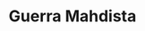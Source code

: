 ﻿---
title: "Guerra Mahdista"
permalink: periodes_513.html
layout: periode
dataInici: 1881
dataFi: 1899
sidebar: periodes
pares:
  - id: 471
    title: "Época Victoriana"
    dataInici: "(1837)"
    dataFi: "(1901)"

fills:
  - id: 948
    title: "Asedio de Jartum"
    dataInici: "(1884-03-13)"
    dataFi: "(1885-01-26)"

  - id: 1007
    title: "Batalla de Agordat"
    dataInici: "(1890-06-27)"

  - id: 1006
    title: "Batalla de Agordat"
    dataInici: "(1893-12-21)"

  - id: 514
    title: "Batalla de Omdurmán"
    dataInici: "(1898-07-02)"

jocsPrincipals:
jocsEscenaris:
jocsEpoca:
jocsEpocaEscenaris:
---
